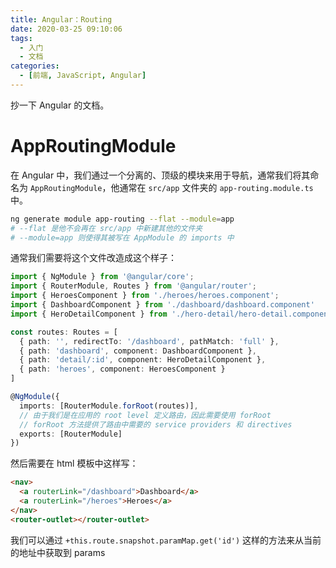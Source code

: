 ```yaml
---
title: Angular：Routing
date: 2020-03-25 09:10:06
tags:
  - 入门
  - 文档
categories:
  - [前端, JavaScript, Angular]
---
```


抄一下 Angular 的文档。

<!-- more -->

# AppRoutingModule

在 Angular 中，我们通过一个分离的、顶级的模块来用于导航，通常我们将其命名为 `AppRoutingModule`，他通常在 `src/app` 文件夹的 `app-routing.module.ts` 中。

```bash
ng generate module app-routing --flat --module=app
# --flat 是他不会再在 src/app 中新建其他的文件夹
# --module=app 则使得其被写在 AppModule 的 imports 中
```

通常我们需要将这个文件改造成这个样子：

```typescript
import { NgModule } from '@angular/core';
import { RouterModule, Routes } from '@angular/router';
import { HeroesComponent } from './heroes/heroes.component';
import { DashboardComponent } from './dashboard/dashboard.component'
import { HeroDetailComponent } from './hero-detail/hero-detail.component'

const routes: Routes = [
  { path: '', redirectTo: '/dashboard', pathMatch: 'full' },
  { path: 'dashboard', component: DashboardComponent },
  { path: 'detail/:id', component: HeroDetailComponent },
  { path: 'heroes', component: HeroesComponent }
]

@NgModule({
  imports: [RouterModule.forRoot(routes)],
  // 由于我们是在应用的 root level 定义路由，因此需要使用 forRoot
  // forRoot 方法提供了路由中需要的 service providers 和 directives
  exports: [RouterModule]
})
```

然后需要在 html 模板中这样写：

```html
<nav>
  <a routerLink="/dashboard">Dashboard</a>
  <a routerLink="/heroes">Heroes</a>
</nav>
<router-outlet></router-outlet>
```

我们可以通过 `+this.route.snapshot.paramMap.get('id')` 这样的方法来从当前的地址中获取到 params
